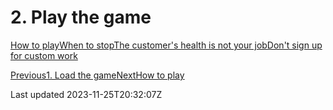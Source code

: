 # 2. Play the game

[How to play](/the-product-game/2-play/how-to-play)[When to stop](/the-product-game/2-play/when-to-stop)[The customer's health is not your job](/the-product-game/2-play/the-customers-health-is-not-your-job)[Don't sign up for custom work](/the-product-game/2-play/no-custom-work)

[Previous1. Load the game](/the-product-game/1-load)[NextHow to play](/the-product-game/2-play/how-to-play)

Last updated 2023-11-25T20:32:07Z